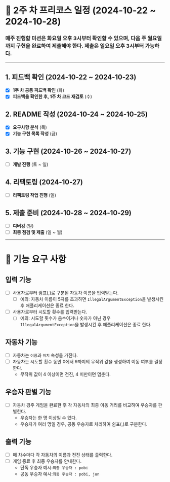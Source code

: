 # 📅 2주 차 프리코스 일정 (2024-10-22 ~ 2024-10-28)

### 매주 진행할 미션은 화요일 오후 3시부터 확인할 수 있으며, 다음 주 월요일까지 구현을 완료하여 제출해야 한다. 제출은 일요일 오후 3시부터 가능하다.

---

## 1. 피드백 확인 (2024-10-22 ~ 2024-10-23)

- [x] **1주 차 공통 피드백 확인** (화)
- [x] **피드백을 확인한 후, 1주 차 코드 재검토** (수)

## 2. README 작성 (2024-10-24 ~ 2024-10-25)

- [x] **요구사항 분석** (목)
- [x] **기능 구현 목록 작성** (금)

## 3. 기능 구현 (2024-10-26 ~ 2024-10-27)

- [ ] **개발 진행** (토 ~ 일)

## 4. 리팩토링 (2024-10-27)

- [ ] **리팩토링 작업 진행** (일)

## 5. 제출 준비 (2024-10-28 ~ 2024-10-29)

- [ ] **디버깅** (일)
- [ ] **최종 점검 및 제출** (일 ~ 월)

---

# 🚀 기능 요구 사항

## 입력 기능

- [ ] 사용자로부터 쉼표(,)로 구분된 자동차 이름을 입력받는다.
  - [ ] 예외: 자동차 이름이 5자를 초과하면 `IllegalArgumentException`을 발생시킨 후 애플리케이션은 종료 한다.
- [ ] 사용자로부터 시도할 횟수를 입력받는다.
  - [ ] 예외: 시도할 횟수가 음수이거나 숫자가 아닌 경우 `IllegalArgumentException`을 발생시킨 후 애플리케이션은 종료 한다.

## 자동차 기능

- [ ] 자동차는 `이름`과 `위치` 속성을 가진다.
- [ ] 자동차는 시도할 횟수 동안 0에서 9까지의 무작위 값을 생성하여 이동 여부를 결정한다.
  - 무작위 값이 4 이상이면 전진, 4 미만이면 멈춘다.

## 우승자 판별 기능

- [ ] 자동차 경주 게임을 완료한 후 각 자동차의 최종 이동 거리를 비교하여 우승자를 판별한다.
  - 우승자는 한 명 이상일 수 있다.
  - 우승자가 여러 명일 경우, 공동 우승자로 처리하여 쉼표(,)로 구분한다.

## 출력 기능

- [ ] 매 차수마다 각 자동차의 이름과 전진 상태를 출력한다.
- [ ] 게임 종료 후 최종 우승자를 안내한다.
  - 단독 우승자 예시:`최종 우승자 : pobi`
  - 공동 우승자 예시:`최종 우승자 : pobi, jun`
